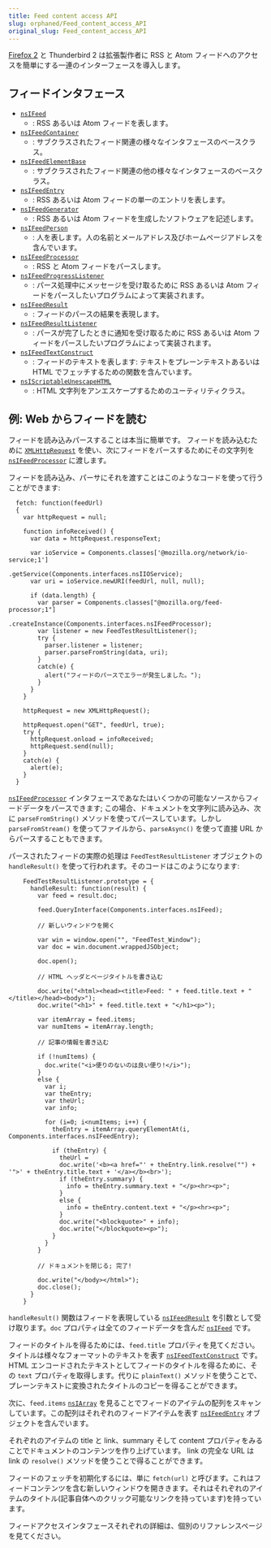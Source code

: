 ```yaml
---
title: Feed content access API
slug: orphaned/Feed_content_access_API
original_slug: Feed_content_access_API
---
```

[Firefox 2](ja/Firefox_2) と Thunderbird 2 は拡張製作者に RSS と Atom フィードへのアクセスを簡単にする一連のインターフェースを導入します。

## フィードインタフェース

- [`nsIFeed`](ja/NsIFeed)
  - : RSS あるいは Atom フィードを表します。
- [`nsIFeedContainer`](ja/NsIFeedContainer)
  - : サブクラスされたフィード関連の様々なインタフェースのベースクラス。
- [`nsIFeedElementBase`](ja/NsIFeedElementBase)
  - : サブクラスされたフィード関連の他の様々なインタフェースのベースクラス。
- [`nsIFeedEntry`](ja/NsIFeedEntry)
  - : RSS あるいは Atom フィードの単一のエントリを表します。
- [`nsIFeedGenerator`](ja/NsIFeedGenerator)
  - : RSS あるいは Atom フィードを生成したソフトウェアを記述します。
- [`nsIFeedPerson`](ja/NsIFeedPerson)
  - : 人を表します。人の名前とメールアドレス及びホームページアドレスを含んでいます。
- [`nsIFeedProcessor`](ja/NsIFeedProcessor)
  - : RSS と Atom フィードをパースします。
- [`nsIFeedProgressListener`](ja/NsIFeedProgressListener)
  - : パース処理中にメッセージを受け取るために RSS あるいは Atom フィードをパースしたいプログラムによって実装されます。
- [`nsIFeedResult`](ja/NsIFeedResult)
  - : フィードのパースの結果を表現します。
- [`nsIFeedResultListener`](ja/NsIFeedResultListener)
  - : パースが完了したときに通知を受け取るために RSS あるいは Atom フィードをパースしたいプログラムによって実装されます。
- [`nsIFeedTextConstruct`](ja/NsIFeedTextConstruct)
  - : フィードのテキストを表します: テキストをプレーンテキストあるいは HTML でフェッチするための関数を含んでいます。
- [`nsIScriptableUnescapeHTML`](ja/NsIScriptableUnescapeHTML)
  - : HTML 文字列をアンエスケープするためのユーティリティクラス。

## 例: Web からフィードを読む

フィードを読み込みパースすることは本当に簡単です。 フィードを読み込むために [`XMLHttpRequest`](ja/XMLHttpRequest) を使い、次にフィードをパースするためにその文字列を [`nsIFeedProcessor`](ja/NsIFeedProcessor) に渡します。

フィードを読み込み、パーサにそれを渡すことはこのようなコードを使って行うことができます:

```
  fetch: function(feedUrl)
  {
    var httpRequest = null;

    function infoReceived() {
      var data = httpRequest.responseText;

      var ioService = Components.classes['@mozilla.org/network/io-service;1']
                                         .getService(Components.interfaces.nsIIOService);
      var uri = ioService.newURI(feedUrl, null, null);

      if (data.length) {
        var parser = Components.classes["@mozilla.org/feed-processor;1"]
                                        .createInstance(Components.interfaces.nsIFeedProcessor);
        var listener = new FeedTestResultListener();
        try {
          parser.listener = listener;
          parser.parseFromString(data, uri);
        }
        catch(e) {
          alert("フィードのパースでエラーが発生しました。");
        }
      }
    }

    httpRequest = new XMLHttpRequest();

    httpRequest.open("GET", feedUrl, true);
    try {
      httpRequest.onload = infoReceived;
      httpRequest.send(null);
    }
    catch(e) {
      alert(e);
    }
  }
```

[`nsIFeedProcessor`](ja/NsIFeedProcessor) インタフェースであなたはいくつかの可能なソースからフィードデータをパースできます; この場合、ドキュメントを文字列に読み込み、次に `parseFromString()` メソッドを使ってパースしています。しかし `parseFromStream()` を使ってファイルから、`parseAsync()` を使って直接 URL からパースすることもできます。

パースされたフィードの実際の処理は `FeedTestResultListener` オブジェクトの `handleResult()` を使って行われます。そのコードはこのようになります:

```
    FeedTestResultListener.prototype = {
      handleResult: function(result) {
        var feed = result.doc;

        feed.QueryInterface(Components.interfaces.nsIFeed);

        // 新しいウィンドウを開く

        var win = window.open("", "FeedTest_Window");
        var doc = win.document.wrappedJSObject;

        doc.open();

        // HTML ヘッダとページタイトルを書き込む

        doc.write("<html><head><title>Feed: " + feed.title.text + "</title></head><body>");
        doc.write("<h1>" + feed.title.text + "</h1><p>");

        var itemArray = feed.items;
        var numItems = itemArray.length;

        // 記事の情報を書き込む

        if (!numItems) {
          doc.write("<i>便りのないのは良い便り!</i>");
        }
        else {
          var i;
          var theEntry;
          var theUrl;
          var info;

          for (i=0; i<numItems; i++) {
            theEntry = itemArray.queryElementAt(i, Components.interfaces.nsIFeedEntry);

            if (theEntry) {
              theUrl =
              doc.write('<b><a href="' + theEntry.link.resolve("") + '">' + theEntry.title.text + '</a></b><br>');
              if (theEntry.summary) {
                info = theEntry.summary.text + "</p><hr><p>";
              }
              else {
                info = theEntry.content.text + "</p><hr><p>";
              }
              doc.write("<blockquote>" + info);
              doc.write("</blockquote><p>");
            }
          }
        }

        // ドキュメントを閉じる; 完了!

        doc.write("</body></html>");
        doc.close();
      }
    }
```

`handleResult()` 関数はフィードを表現している [`nsIFeedResult`](ja/NsIFeedResult) を引数として受け取ります。`doc` プロパティは全てのフィードデータを含んだ [`nsIFeed`](ja/NsIFeed) です。

フィードのタイトルを得るためには、`feed.title` プロパティを見てください。タイトルは様々なフォーマットのテキストを表す [`nsIFeedTextConstruct`](ja/NsIFeedTextConstruct) です。HTML エンコードされたテキストとしてフィードのタイトルを得るために、その `text` プロパティを取得します。代りに `plainText()` メソッドを使うことで、プレーンテキストに変換されたタイトルのコピーを得ることができます。

次に、`feed.items` [`nsIArray`](ja/NsIArray) を見ることでフィードのアイテムの配列をスキャンしています。この配列はそれぞれのフィードアイテムを表す [`nsIFeedEntry`](ja/NsIFeedEntry) オブジェクトを含んでいます。

それぞれのアイテムの title と link、summary そして content プロパティをみることでドキュメントのコンテンツを作り上げています。 link の完全な URL は link の `resolve()` メソッドを使うことで得ることができます。

フィードのフェッチを初期化するには、単に `fetch(url)` と呼びます。これはフィードコンテンツを含む新しいウィンドウを開ききます。それはそれぞれのアイテムのタイトル(記事自体へのクリック可能なリンクを持っています)を持っています。

フィードアクセスインタフェースそれぞれの詳細は、個別のリファレンスページを見てください。
